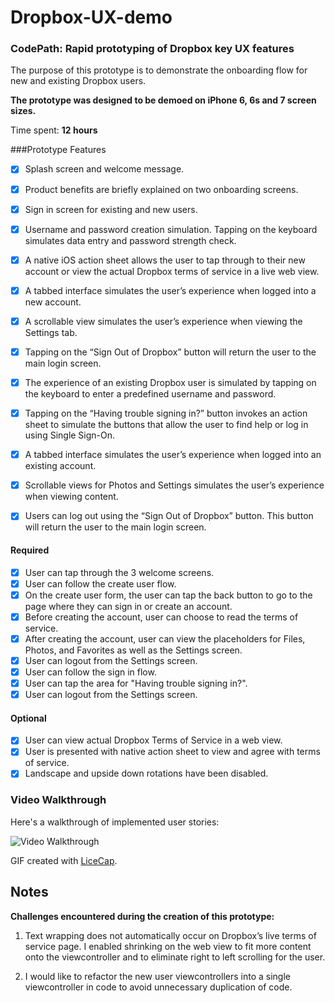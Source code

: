 # Dropbox-UX-demo
### CodePath: Rapid prototyping of Dropbox key UX features

The purpose of this prototype is to demonstrate the onboarding flow for new and existing Dropbox users. 

**The prototype was designed to be demoed on iPhone 6, 6s and 7 screen sizes.**

Time spent: **12 hours**

###Prototype Features
- [x] Splash screen and welcome message. 
- [x] Product benefits are briefly explained on two onboarding screens.
- [x] Sign in screen for existing and new users.
- [x] Username and password creation simulation. Tapping on the keyboard simulates data entry and password strength check.
- [x] A native iOS action sheet allows the user to tap through to their new account or view the actual Dropbox terms of service in a live web view.
- [x] A tabbed interface simulates the user’s experience when logged into a new account. 
- [x] A scrollable view simulates the user’s experience when viewing the Settings tab. 
- [x] Tapping on the “Sign Out of Dropbox” button will return the user to the main login screen.
- [x] The experience of an existing Dropbox user is simulated by tapping on the keyboard to enter a predefined username and password. 
- [x] Tapping on the “Having trouble signing in?” button invokes an action sheet to simulate the buttons that allow the user to find help or log in using Single Sign-On. 
- [x] A tabbed interface simulates the user’s experience when logged into an existing account. 
- [x] Scrollable views for Photos and Settings simulates the user’s experience when viewing content. 
- [x] Users can log out using the “Sign Out of Dropbox” button. This button will return the user to the main login screen.



#### Required

- [x] User can tap through the 3 welcome screens.
- [x] User can follow the create user flow.
- [x] On the create user form, the user can tap the back button to go to the page where they can sign in or create an account.
- [x] Before creating the account, user can choose to read the terms of service.
- [x] After creating the account, user can view the placeholders for Files, Photos, and Favorites as well as the Settings screen.
- [x] User can logout from the Settings screen.
- [x] User can follow the sign in flow.
- [x] User can tap the area for "Having trouble signing in?".
- [x] User can logout from the Settings screen.

#### Optional
- [x] User can view actual Dropbox Terms of Service in a web view.
- [x] User is presented with native action sheet to view and agree with terms of service.
- [x] Landscape and upside down rotations have been disabled.

### Video Walkthrough 

Here's a walkthrough of implemented user stories:

<img src='User flow.gif' title='Video Walkthrough' width='' alt='Video Walkthrough' />

GIF created with [LiceCap](http://www.cockos.com/licecap/).

## Notes
**Challenges encountered during the creation of this prototype:** 
1. Text wrapping does not automatically occur on Dropbox’s live terms of service page. I enabled shrinking on the web view to fit more content onto the viewcontroller and to eliminate right to left scrolling for the user.

2. I would like to refactor the new user viewcontrollers into a single viewcontroller in code to avoid unnecessary duplication of code. 
